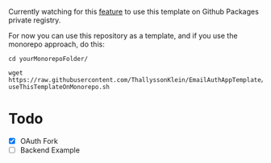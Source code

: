 Currently watching for this [feature] to use this template on Github Packages private registry.

For now you can use this repository as a template, and if you use the monorepo approach, do this:

```
cd yourMonorepoFolder/
```

```
wget https://raw.githubusercontent.com/ThallyssonKlein/EmailAuthAppTemplate/master/useThisTemplateOnMonorepo.sh;sh useThisTemplateOnMonorepo.sh
```

[feature]: https://github.com/react-native-community/cli/issues/927

# Todo
- [X] OAuth Fork
- [ ] Backend Example

